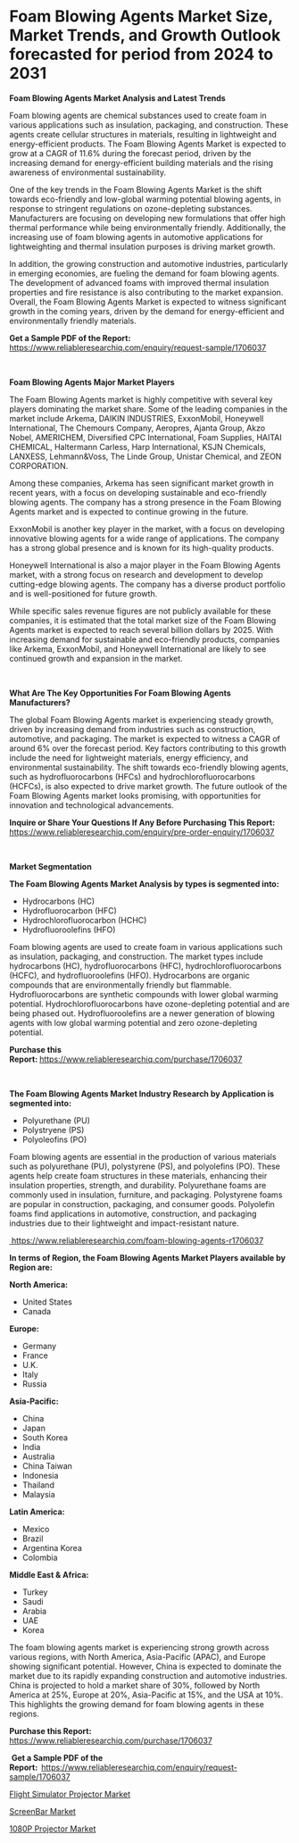 <p><h1>Foam Blowing Agents Market Size, Market Trends, and Growth Outlook forecasted for period from 2024 to 2031</h1></p><p><strong>Foam Blowing Agents Market Analysis and Latest Trends</strong></p>
<p><p>Foam blowing agents are chemical substances used to create foam in various applications such as insulation, packaging, and construction. These agents create cellular structures in materials, resulting in lightweight and energy-efficient products. The Foam Blowing Agents Market is expected to grow at a CAGR of 11.6% during the forecast period, driven by the increasing demand for energy-efficient building materials and the rising awareness of environmental sustainability.</p><p>One of the key trends in the Foam Blowing Agents Market is the shift towards eco-friendly and low-global warming potential blowing agents, in response to stringent regulations on ozone-depleting substances. Manufacturers are focusing on developing new formulations that offer high thermal performance while being environmentally friendly. Additionally, the increasing use of foam blowing agents in automotive applications for lightweighting and thermal insulation purposes is driving market growth.</p><p>In addition, the growing construction and automotive industries, particularly in emerging economies, are fueling the demand for foam blowing agents. The development of advanced foams with improved thermal insulation properties and fire resistance is also contributing to the market expansion. Overall, the Foam Blowing Agents Market is expected to witness significant growth in the coming years, driven by the demand for energy-efficient and environmentally friendly materials.</p></p>
<p><strong>Get a Sample PDF of the Report:&nbsp;</strong> <a href="https://www.reliableresearchiq.com/enquiry/request-sample/1706037">https://www.reliableresearchiq.com/enquiry/request-sample/1706037</a></p>
<p>&nbsp;</p>
<p><strong>Foam Blowing Agents Major Market Players</strong></p>
<p><p>The Foam Blowing Agents market is highly competitive with several key players dominating the market share. Some of the leading companies in the market include Arkema, DAIKIN INDUSTRIES, ExxonMobil, Honeywell International, The Chemours Company, Aeropres, Ajanta Group, Akzo Nobel, AMERICHEM, Diversified CPC International, Foam Supplies, HAITAI CHEMICAL, Haltermann Carless, Harp International, KSJN Chemicals, LANXESS, Lehmann&Voss, The Linde Group, Unistar Chemical, and ZEON CORPORATION.</p><p>Among these companies, Arkema has seen significant market growth in recent years, with a focus on developing sustainable and eco-friendly blowing agents. The company has a strong presence in the Foam Blowing Agents market and is expected to continue growing in the future.</p><p>ExxonMobil is another key player in the market, with a focus on developing innovative blowing agents for a wide range of applications. The company has a strong global presence and is known for its high-quality products.</p><p>Honeywell International is also a major player in the Foam Blowing Agents market, with a strong focus on research and development to develop cutting-edge blowing agents. The company has a diverse product portfolio and is well-positioned for future growth.</p><p>While specific sales revenue figures are not publicly available for these companies, it is estimated that the total market size of the Foam Blowing Agents market is expected to reach several billion dollars by 2025. With increasing demand for sustainable and eco-friendly products, companies like Arkema, ExxonMobil, and Honeywell International are likely to see continued growth and expansion in the market.</p></p>
<p>&nbsp;</p>
<p><strong>What Are The Key Opportunities For Foam Blowing Agents Manufacturers?</strong></p>
<p><p>The global Foam Blowing Agents market is experiencing steady growth, driven by increasing demand from industries such as construction, automotive, and packaging. The market is expected to witness a CAGR of around 6% over the forecast period. Key factors contributing to this growth include the need for lightweight materials, energy efficiency, and environmental sustainability. The shift towards eco-friendly blowing agents, such as hydrofluorocarbons (HFCs) and hydrochlorofluorocarbons (HCFCs), is also expected to drive market growth. The future outlook of the Foam Blowing Agents market looks promising, with opportunities for innovation and technological advancements.</p></p>
<p><strong>Inquire or Share Your Questions If Any Before Purchasing This Report:</strong> <a href="https://www.reliableresearchiq.com/enquiry/pre-order-enquiry/1706037">https://www.reliableresearchiq.com/enquiry/pre-order-enquiry/1706037</a></p>
<p>&nbsp;</p>
<p><strong>Market Segmentation</strong></p>
<p><strong>The Foam Blowing Agents Market Analysis by types is segmented into:</strong></p>
<p><ul><li>Hydrocarbons (HC)</li><li>Hydrofluorocarbon (HFC)</li><li>Hydrochlorofluorocarbon (HCHC)</li><li>Hydrofluoroolefins (HFO)</li></ul></p>
<p><p>Foam blowing agents are used to create foam in various applications such as insulation, packaging, and construction. The market types include hydrocarbons (HC), hydrofluorocarbons (HFC), hydrochlorofluorocarbons (HCFC), and hydrofluoroolefins (HFO). Hydrocarbons are organic compounds that are environmentally friendly but flammable. Hydrofluorocarbons are synthetic compounds with lower global warming potential. Hydrochlorofluorocarbons have ozone-depleting potential and are being phased out. Hydrofluoroolefins are a newer generation of blowing agents with low global warming potential and zero ozone-depleting potential.</p></p>
<p><strong>Purchase this Report:&nbsp;</strong><a href="https://www.reliableresearchiq.com/purchase/1706037">https://www.reliableresearchiq.com/purchase/1706037</a></p>
<p>&nbsp;</p>
<p><strong>The Foam Blowing Agents Market Industry Research by Application is segmented into:</strong></p>
<p><ul><li>Polyurethane (PU)</li><li>Polystryene (PS)</li><li>Polyoleofins (PO)</li></ul></p>
<p><p>Foam blowing agents are essential in the production of various materials such as polyurethane (PU), polystyrene (PS), and polyolefins (PO). These agents help create foam structures in these materials, enhancing their insulation properties, strength, and durability. Polyurethane foams are commonly used in insulation, furniture, and packaging. Polystyrene foams are popular in construction, packaging, and consumer goods. Polyolefin foams find applications in automotive, construction, and packaging industries due to their lightweight and impact-resistant nature.</p></p>
<p><a href="https://www.reliableresearchiq.com/foam-blowing-agents-r1706037">&nbsp;https://www.reliableresearchiq.com/foam-blowing-agents-r1706037</a></p>
<p><strong>In terms of Region, the Foam Blowing Agents Market Players available by Region are:</strong></p>
<p>
    <p> <strong> North America: </strong>
        <ul>
            <li>United States</li>
            <li>Canada</li>
        </ul>
        </p> 
    <p> <strong> Europe: </strong>
        <ul>
            <li>Germany</li>
            <li>France</li>
            <li>U.K.</li>
            <li>Italy</li>
            <li>Russia</li>
        </ul>
        </p> 
    <p> <strong> Asia-Pacific: </strong>
        <ul>
            <li>China</li>
            <li>Japan</li>
            <li>South Korea</li>
            <li>India</li>
            <li>Australia</li>
            <li>China Taiwan</li>
            <li>Indonesia</li>
            <li>Thailand</li>
            <li>Malaysia</li>
        </ul>
        </p> 
    <p> <strong> Latin America: </strong>
        <ul>
            <li>Mexico</li>
            <li>Brazil</li>
            <li>Argentina Korea</li>
            <li>Colombia</li>
        </ul>
        </p> 
    <p> <strong> Middle East & Africa: </strong>
        <ul>
            <li>Turkey</li>
            <li>Saudi</li>
            <li>Arabia</li>
            <li>UAE</li>
            <li>Korea</li>
        </ul>
    </p>
    </p>
<p><p>The foam blowing agents market is experiencing strong growth across various regions, with North America, Asia-Pacific (APAC), and Europe showing significant potential. However, China is expected to dominate the market due to its rapidly expanding construction and automotive industries. China is projected to hold a market share of 30%, followed by North America at 25%, Europe at 20%, Asia-Pacific at 15%, and the USA at 10%. This highlights the growing demand for foam blowing agents in these regions.</p></p>
<p><strong>Purchase this Report: </strong><a href="https://www.reliableresearchiq.com/purchase/1706037">https://www.reliableresearchiq.com/purchase/1706037</a></p>
<p>&nbsp;<strong>Get a Sample PDF of the Report:&nbsp;&nbsp;</strong><a href="https://www.reliableresearchiq.com/enquiry/request-sample/1706037">https://www.reliableresearchiq.com/enquiry/request-sample/1706037</a></p>
<p><strong></strong></p>
<p><p><a href="https://github.com/nicoletavirag/Market-Research-Report-List-4/blob/main/flight-simulator-projector-market.md">Flight Simulator Projector Market</a></p><p><a href="https://github.com/janetchuadff364/Market-Research-Report-List-1/blob/main/screenbar-market.md">ScreenBar Market</a></p><p><a href="https://github.com/mauripalmi/Market-Research-Report-List-4/blob/main/1080p-projector-market.md">1080P Projector Market</a></p></p>